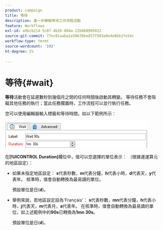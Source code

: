 ```yaml
---
product: campaign
title: 等待
description: 進一步瞭解等待工作流程活動
feature: Workflows
exl-id: a9bcb214-5c87-4b26-804a-22b868905022
source-git-commit: 77ec01aaba1e50676bed57f503a9e4e8bb1fe54c
workflow-type: tm+mt
source-wordcount: '192'
ht-degree: 1%

---
```


# 等待{#wait}



**等待**&#x200B;活動會在延遲數秒到幾個月之間的任何時間後啟動其轉變。 等待任務不會阻礙其他任務的執行；當此任務擱置時，工作流程可以並行執行任務。

您可以使用編輯器輸入標籤和等待時間，如以下範例所示：

![](assets/edit_wait.png)

在&#x200B;**[!UICONTROL Duration]**&#x200B;欄位中，值可以您選擇的單位表示： （根據運運算元的地區設定）：

* 如果未指定地區設定： **s**&#x200B;代表秒數，**m**&#x200B;代表分鐘，**h**&#x200B;代表小時，**d**&#x200B;代表天，**y**&#x200B;代表年。 核準時，值會自動轉換為最易讀的單位。

  預設單位是日(**d**)。

* 舉例來說，若地區設定設為&#39;Français&#39;： **s**&#x200B;代表秒數，**mn**&#x200B;代表分鐘，**h**&#x200B;代表小時，**j**&#x200B;代表天，**m**&#x200B;代表月，**a**&#x200B;代表年。 在核準時，值會自動轉換為最易讀的單位，如上述範例中的&#x200B;**90s**&#x200B;已轉換為&#x200B;**1mn 30s**。

  預設單位是日(**d**)。
